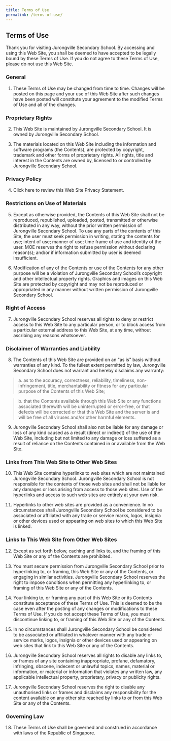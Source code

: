 ```yaml
---
title: Terms of Use
permalink: /terms-of-use/
---
```

## **Terms of Use**

Thank you for visiting Jurongville Secondary School. By accessing and using this Web Site, you shall be deemed to have accepted to be legally bound by these Terms of Use. If you do not agree to these Terms of Use, please do not use this Web Site.

### General
1. These Terms of Use may be changed from time to time. Changes will be posted on this page and your use of this Web Site after such changes have been posted will constitute your agreement to the modified Terms of Use and all of the changes.

### Proprietary Rights
2. This Web Site is maintained by Jurongville Secondary School. It is owned by Jurongville Secondary School.

3. The materials located on this Web Site including the information and software programs (the Contents), are protected by copyright, trademark and other forms of proprietary rights. All rights, title and interest in the Contents are owned by, licensed to or controlled by Jurongville Secondary School.

### Privacy Policy
4. Click here to review this Web Site Privacy Statement.

### Restrictions on Use of Materials
5. Except as otherwise provided, the Contents of this Web Site shall not be reproduced, republished, uploaded, posted, transmitted or otherwise distributed in any way, without the prior written permission of Jurongville Secondary School. To use any parts of the contents of this Site, the user must seek permission in writing, stating the contents for use; intent of use; manner of use; time frame of use and identity of the user. MOE reserves the right to refuse permission without declaring reason(s); and/or if information submitted by user is deemed insufficient.

6. Modification of any of the Contents or use of the Contents for any other purpose will be a violation of Jurongville Secondary School’s copyright and other intellectual property rights. Graphics and images on this Web Site are protected by copyright and may not be reproduced or appropriated in any manner without written permission of Jurongville Secondary School.

### Right of Access
7. Jurongville Secondary School reserves all rights to deny or restrict access to this Web Site to any particular person, or to block access from a particular external address to this Web Site, at any time, without ascribing any reasons whatsoever.

### Disclaimer of Warranties and Liability
8. The Contents of this Web Site are provided on an "as is" basis without warranties of any kind. To the fullest extent permitted by law, Jurongville Secondary School does not warrant and hereby disclaims any warranty:

> a. as to the accuracy, correctness, reliability, timeliness, non-infringement, title, merchantability or fitness for any particular purpose of the Contents of this Web Site;

> b. that the Contents available through this Web Site or any functions associated therewith will be uninterrupted or error-free, or that defects will be corrected or that this Web Site and the server is and will be free of all viruses and/or other harmful elements.

9. Jurongville Secondary School shall also not be liable for any damage or loss of any kind caused as a result (direct or indirect) of the use of the Web Site, including but not limited to any damage or loss suffered as a result of reliance on the Contents contained in or available from the Web Site.

### Links from This Web Site to Other Web Sites
10. This Web Site contains hyperlinks to web sites which are not maintained Jurongville Secondary School. Jurongville Secondary School is not responsible for the contents of those web sites and shall not be liable for any damages or loss arising from access to those web sites. Use of the hyperlinks and access to such web sites are entirely at your own risk.

11. Hyperlinks to other web sites are provided as a convenience. In no circumstances shall Jurongville Secondary School be considered to be associated or affiliated with any trade or service marks, logos, insignia or other devices used or appearing on web sites to which this Web Site is linked.

### Links to This Web Site from Other Web Sites
12. Except as set forth below, caching and links to, and the framing of this Web Site or any of the Contents are prohibited.

13. You must secure permission from Jurongville Secondary School prior to hyperlinking to, or framing, this Web Site or any of the Contents, or engaging in similar activities. Jurongville Secondary School reserves the right to impose conditions when permitting any hyperlinking to, or framing of this Web Site or any of the Contents.

14. Your linking to, or framing any part of this Web Site or its Contents constitute acceptance of these Terms of Use. This is deemed to be the case even after the posting of any changes or modifications to these Terms of Use. If you do not accept these Terms of Use, you must discontinue linking to, or framing of this Web Site or any of the Contents.

15. In no circumstances shall Jurongville Secondary School be considered to be associated or affiliated in whatever manner with any trade or service marks, logos, insignia or other devices used or appearing on web sites that link to this Web Site or any of the Contents.

16. Jurongville Secondary School reserves all rights to disable any links to, or frames of any site containing inappropriate, profane, defamatory, infringing, obscene, indecent or unlawful topics, names, material or information, or material or information that violates any written law, any applicable intellectual property, proprietary, privacy or publicity rights.

17. Jurongville Secondary School reserves the right to disable any unauthorised links or frames and disclaims any responsibility for the content available on any other site reached by links to or from this Web Site or any of the Contents.

### Governing Law
18. These Terms of Use shall be governed and construed in accordance with laws of the Republic of Singapore.
